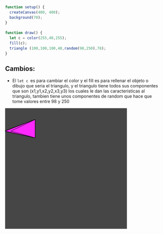 ``` js
function setup() {
  createCanvas(400, 400);
  background(70);
}

function draw() {
  let c = color(255,40,255);
  fill(c);
  triangle (100,100,100,40,random(98,250),78);
}
```
## Cambios:
- El `let c `es para cambiar el color y el fill es para rellenar el objeto o dibujo que seria el triangulo, y el triangulo tiene todos sus componentes que son (x1,y1,x2,y2,x3,y3) los cuales le dan las caracteristicas al triangulo, tambien tiene unos componentes de random que hace que tome valores entre 98 y 250

![Triángulo morado](../../../../assets/TrianguloP5.png)
